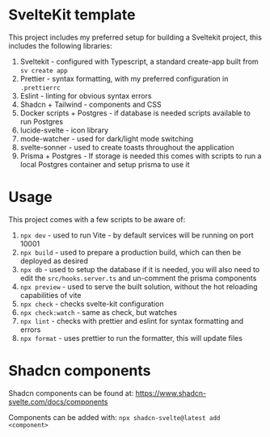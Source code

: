 # SvelteKit template

This project includes my preferred setup for building a Sveltekit project, this includes the following libraries:

1. Sveltekit - configured with Typescript, a standard create-app built from `sv create app`
2. Prettier - syntax formatting, with my preferred configuration in `.prettierrc`
3. Eslint - linting for obvious syntax errors
4. Shadcn + Tailwind - components and CSS
5. Docker scripts + Postgres - if database is needed scripts available to run Postgres
6. lucide-svelte - icon library
7. mode-watcher - used for dark/light mode switching
8. svelte-sonner - used to create toasts throughout the application
9. Prisma + Postgres - If storage is needed this comes with scripts to run a local Postgres container and setup prisma to use it

# Usage

This project comes with a few scripts to be aware of:

1. `npx dev` - used to run Vite - by default services will be running on port 10001
2. `npx build` - used to prepare a production build, which can then be deployed as desired
3. `npx db` - used to setup the database if it is needed, you will also need to edit the `src/hooks.server.ts` and un-comment the prisma components
4. `npx preview` - used to serve the built solution, without the hot reloading capabilities of vite
5. `npx check` - checks svelte-kit configuration
6. `npx check:watch` - same as check, but watches
7. `npx lint` - checks with prettier and eslint for syntax formatting and errors
8. `npx format` - uses prettier to run the formatter, this will update files

# Shadcn components

Shadcn components can be found at: https://www.shadcn-svelte.com/docs/components

Components can be added with: `npx shadcn-svelte@latest add <component>`
